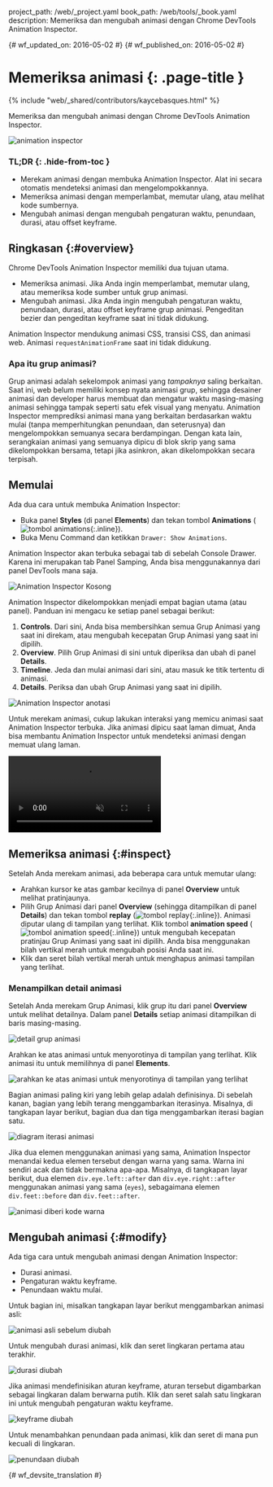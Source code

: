 project_path: /web/_project.yaml
book_path: /web/tools/_book.yaml
description: Memeriksa dan mengubah animasi dengan Chrome DevTools Animation Inspector.

{# wf_updated_on: 2016-05-02 #}
{# wf_published_on: 2016-05-02 #}

# Memeriksa animasi {: .page-title }

{% include "web/_shared/contributors/kaycebasques.html" %}

Memeriksa dan mengubah animasi dengan Chrome DevTools
Animation Inspector.

![animation inspector](imgs/animation-inspector.png)


### TL;DR {: .hide-from-toc }
- Merekam animasi dengan membuka Animation Inspector. Alat ini secara otomatis mendeteksi animasi dan mengelompokkannya.
- Memeriksa animasi dengan memperlambat, memutar ulang, atau melihat kode sumbernya.
- Mengubah animasi dengan mengubah pengaturan waktu, penundaan, durasi, atau offset keyframe.


## Ringkasan {:#overview}

Chrome DevTools Animation Inspector memiliki dua tujuan utama. 

* Memeriksa animasi. Jika Anda ingin memperlambat, memutar ulang, atau memeriksa 
  kode sumber untuk grup animasi. 
* Mengubah animasi. Jika Anda ingin mengubah pengaturan waktu, penundaan, durasi, 
  atau offset keyframe grup animasi. Pengeditan bezier dan pengeditan 
  keyframe saat ini tidak didukung. 

Animation Inspector mendukung animasi CSS,
transisi CSS, dan animasi web. Animasi `requestAnimationFrame` 
saat ini tidak didukung.

### Apa itu grup animasi?

Grup animasi adalah sekelompok animasi yang 
*tampaknya* saling berkaitan. Saat ini, web belum memiliki konsep nyata
animasi grup, sehingga desainer animasi dan developer harus membuat 
dan mengatur waktu masing-masing animasi sehingga tampak seperti satu efek 
visual yang menyatu. Animation Inspector memprediksi animasi mana yang berkaitan berdasarkan 
waktu mulai (tanpa memperhitungkan penundaan, dan seterusnya) dan mengelompokkan semuanya secara berdampingan.
Dengan kata lain, serangkaian animasi yang semuanya dipicu di blok skrip yang sama 
dikelompokkan bersama, tetapi jika asinkron, akan dikelompokkan 
secara terpisah. 

## Memulai

Ada dua cara untuk membuka Animation Inspector:

* Buka panel **Styles** (di panel **Elements**) dan tekan tombol 
  **Animations** (![tombol 
  animations](imgs/animations-button.png){:.inline}). 
* Buka Menu Command dan ketikkan `Drawer: Show Animations`. 

Animation Inspector akan terbuka sebagai tab di sebelah Console Drawer. Karena
ini merupakan tab Panel Samping, Anda bisa menggunakannya dari panel DevTools mana saja. 

![Animation Inspector Kosong](imgs/empty-ai.png)

Animation Inspector dikelompokkan menjadi empat bagian utama (atau panel). Panduan
ini mengacu ke setiap panel sebagai berikut:

1. **Controls**. Dari sini, Anda bisa membersihkan semua Grup Animasi 
   yang saat ini direkam, atau mengubah kecepatan Grup Animasi yang saat ini dipilih.
2. **Overview**. Pilih Grup Animasi di sini untuk diperiksa 
   dan ubah di panel **Details**.
3. **Timeline**. Jeda dan mulai animasi dari sini, atau masuk ke titik tertentu 
   di animasi.
4. **Details**. Periksa dan ubah Grup Animasi
   yang saat ini dipilih. 

![Animation Inspector anotasi](imgs/annotated-animation-inspector.png)

Untuk merekam animasi, cukup lakukan interaksi yang memicu
animasi saat Animation Inspector terbuka. Jika animasi dipicu 
saat laman dimuat, Anda bisa membantu Animation Inspector untuk mendeteksi animasi dengan 
memuat ulang laman. 

<video src="animations/capture-animations.mp4"
       autoplay loop muted controls></video>

## Memeriksa animasi {:#inspect}

Setelah Anda merekam animasi, ada beberapa cara untuk memutar ulang:

* Arahkan kursor ke atas gambar kecilnya di panel **Overview** untuk melihat pratinjaunya.
* Pilih Grup Animasi dari panel **Overview** (sehingga ditampilkan
  di panel **Details**) dan tekan tombol **replay**
  (![tombol replay](imgs/replay-button.png){:.inline}). Animasi diputar ulang
  di tampilan yang terlihat.
  Klik tombol **animation speed** (![tombol 
  animation speed](imgs/animation-speed-buttons.png){:.inline}) untuk mengubah kecepatan 
  pratinjau Grup Animasi yang saat ini dipilih. Anda bisa menggunakan bilah vertikal 
  merah untuk mengubah posisi Anda saat ini. 
* Klik dan seret bilah vertikal merah untuk menghapus animasi tampilan yang terlihat. 

### Menampilkan detail animasi

Setelah Anda merekam Grup Animasi, klik grup itu dari panel **Overview** 
untuk melihat detailnya. Dalam panel **Details** setiap animasi ditampilkan
di baris masing-masing. 

![detail grup animasi](imgs/animation-group-details.png)

Arahkan ke atas animasi untuk menyorotinya di tampilan yang terlihat. Klik animasi itu
untuk memilihnya di panel **Elements**. 

![arahkan ke atas animasi untuk menyorotinya di 
tampilan yang terlihat](imgs/highlight-animation.png)

Bagian animasi paling kiri yang lebih gelap adalah definisinya. Di sebelah kanan,
bagian yang lebih terang menggambarkan iterasinya. Misalnya, di 
tangkapan layar berikut, bagian dua dan tiga menggambarkan iterasi bagian satu. 

![diagram iterasi animasi](imgs/animation-iterations.png)

Jika dua elemen menggunakan animasi yang sama, Animation 
Inspector menandai kedua elemen tersebut dengan warna yang sama. Warna ini sendiri acak dan 
tidak bermakna apa-apa.
Misalnya, di tangkapan layar berikut, dua elemen `div.eye.left::after` 
dan `div.eye.right::after` menggunakan animasi yang sama (`eyes`), 
sebagaimana elemen `div.feet::before` dan `div.feet::after`. 

![animasi diberi kode warna](imgs/color-coded-animations.png)

## Mengubah animasi {:#modify}

Ada tiga cara untuk mengubah animasi dengan Animation Inspector:

* Durasi animasi.
* Pengaturan waktu keyframe.
* Penundaan waktu mulai.

Untuk bagian ini, misalkan tangkapan layar berikut menggambarkan animasi
asli:

![animasi asli sebelum diubah](imgs/modify-original.png)

Untuk mengubah durasi animasi, klik dan seret lingkaran pertama atau 
terakhir.

![durasi diubah](imgs/modify-duration.png)

Jika animasi mendefinisikan aturan keyframe, aturan tersebut digambarkan sebagai
lingkaran dalam berwarna putih. Klik dan seret salah satu lingkaran ini untuk mengubah pengaturan waktu 
keyframe.

![keyframe diubah](imgs/modify-keyframe.png)

Untuk menambahkan penundaan pada animasi, klik dan seret di mana pun kecuali 
di lingkaran. 

![penundaan diubah](imgs/modify-delay.png)


{# wf_devsite_translation #}
